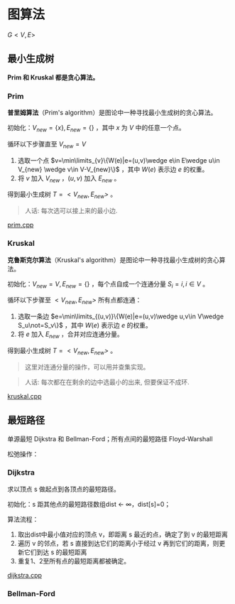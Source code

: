 # 图算法

$G<V,E>$ 

## 最小生成树

**Prim 和 Kruskal 都是贪心算法。** 

<!--TODO 复杂度分析-->

### Prim

**普里姆算法**（Prim's algorithm）是图论中一种寻找最小生成树的贪心算法。

初始化：$V_{new}=\{x\},E_{new}=\{\}$ ，其中 $x$ 为 $V$ 中的任意一个点。

循环以下步骤直至 $V_{new}=V$

1. 选取一个点 $v=\min\limits_{v}\{W(e)|e=(u,v)\wedge e\in E\wedge u\in V_{new} \wedge v\in V-V_{new}\}$ ，其中 $W(e)$ 表示边 $e$ 的权重。
2. 将 $v$ 加入 $V_{new}$ ，$(u,v)$ 加入 $E_{new}$ 。

得到最小生成树 $T=<V_{new},E_{new}>$ 。

> 人话: 每次选可以接上来的最小边.

 [prim.cpp](code\prim.cpp) 

### Kruskal

**克鲁斯克尔算法**（Kruskal's algorithm）是图论中一种寻找最小生成树的贪心算法。

初始化：$V_{new}=V,E_{new}=\{\}$ ，每个点自成一个连通分量 $S_i=i,i\in V$ 。

循环以下步骤至 $<V_{new},E_{new}>$ 所有点都连通：

1. 选取一条边 $e=\min\limits_{(u,v)}\{W(e)|e=(u,v)\wedge u,v\in V\wedge S_u\not=S_v\}$ ，其中 $W(e)$ 表示边 $e$ 的权重。
1. 将 $e$ 加入 $E_{new}$ ，合并对应连通分量。

得到最小生成树 $T=<V_{new},E_{new}>$ 。

> 这里对连通分量的操作，可以用并查集实现。

> 人话: 每次都在在剩余的边中选最小的出来, 但要保证不成环.

 [kruskal.cpp](code\kruskal.cpp) 

## 最短路径

单源最短 Dijkstra 和 Bellman-Ford；所有点间的最短路径 Floyd-Warshall 

松弛操作：

### Dijkstra

求以顶点 s 做起点到各顶点的最短路径。

初始化：s 距其他点的最短路径数组dist ← ∞，dist[s]=0；

算法流程：

1. 取出dist中最小值对应的顶点 v，即距离 s 最近的点，确定了到 v 的最短距离
2. 遍历 v 的邻点，若 s 直接到达它们的距离小于经过 v 再到它们的距离，则更新它们到达 s 的最短距离
3. 重复1、2至所有点的最短距离都被确定。

 [dijkstra.cpp](code/dijkstra.cpp) 

### Bellman-Ford
